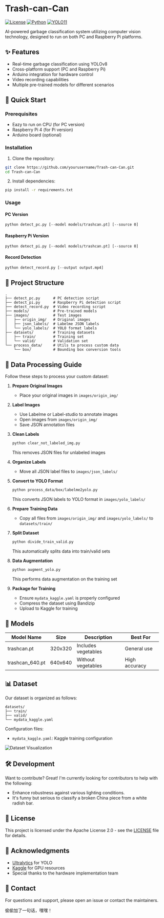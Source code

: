 # Trash-can-Can

[![License](https://img.shields.io/badge/License-Apache%202.0-blue.svg)](LICENSE)
[![Python](https://img.shields.io/badge/Python-3.7%2B-blue)](https://www.python.org/)
[![YOLO11](https://img.shields.io/badge/YOLO-11-green)](https://github.com/ultralytics/ultralytics)

AI-powered garbage classification system utilizing computer vision technology, designed to run on both PC and Raspberry Pi platforms.

## ✨ Features

- Real-time garbage classification using YOLOv8
- Cross-platform support (PC and Raspberry Pi)
- Arduino integration for hardware control
- Video recording capabilities
- Multiple pre-trained models for different scenarios

## 🚀 Quick Start

### Prerequisites

- Eazy to run on CPU (for PC version)
- Raspberry Pi 4 (for Pi version)
- Arduino board (optional)

### Installation

1. Clone the repository:
```bash
git clone https://github.com/yourusername/Trash-can-Can.git
cd Trash-can-Can
```

2. Install dependencies:
```bash
pip install -r requirements.txt
```

### Usage

#### PC Version
```bash
python detect_pc.py [--model models/trashcan.pt] [--source 0]
```

#### Raspberry Pi Version
```bash
python detect_pi.py [--model models/trashcan.pt] [--source 0]
```

#### Record Detection
```bash
python detect_record.py [--output output.mp4]
```

## 📁 Project Structure

```
.
├── detect_pc.py      # PC detection script
├── detect_pi.py      # Raspberry Pi detection script
├── detect_record.py  # Video recording script
├── models/           # Pre-trained models
├── images/           # Test images
│   ├── origin_img/   # Original images
│   ├── json_labels/  # Labelme JSON labels
│   └── yolo_labels/  # YOLO format labels
├── datasets/         # Training datasets
│   ├── train/        # Training set
│   └── valid/        # Validation set
└── process_data/     # Utils to process custom data
    └── box/          # Bounding box conversion tools
```

## 🎯 Data Processing Guide

Follow these steps to process your custom dataset:

1. **Prepare Original Images**
   - Place your original images in `images/origin_img/`

2. **Label Images**
   - Use Labelme or Label-studio to annotate images
   - Open images from `images/origin_img/`
   - Save JSON annotation files

3. **Clean Labels**
   ```bash
   python clear_not_labeled_img.py
   ```
   This removes JSON files for unlabeled images

4. **Organize Labels**
   - Move all JSON label files to `images/json_labels/`

5. **Convert to YOLO Format**
   ```bash
   python process_data/box/labelme2yolo.py
   ```
   This converts JSON labels to YOLO format in `images/yolo_labels/`

6. **Prepare Training Data**
   - Copy all files from `images/origin_img/` and `images/yolo_labels/` to `datasets/train/`

7. **Split Dataset**
   ```bash
   python divide_train_valid.py
   ```
   This automatically splits data into train/valid sets

8. **Data Augmentation**
   ```bash
   python augment_yolo.py
   ```
   This performs data augmentation on the training set

9. **Package for Training**
   - Ensure `mydata_kaggle.yaml` is properly configured
   - Compress the dataset using Bandizip
   - Upload to Kaggle for training

## 🤖 Models

| Model Name | Size | Description | Best For |
|------------|------|-------------|----------|
| trashcan.pt | 320x320 | Includes vegetables | General use |
| trashcan_640.pt | 640x640 | Without vegetables | High accuracy |


## 📊 Dataset

Our dataset is organized as follows:

```
datasets/
├── train/
├── valid/
└── mydata_kaggle.yaml
```

Configuration files:
- `mydata_kaggle.yaml`: Kaggle training configuration

![Dataset Visualization](assets/images/dataset_visualize.png)

## 🛠️ Development

Want to contribute? Great! I'm currently looking for contributors to help with the following:
- Enhance robustness against various lighting conditions.
- It's funny but serious to classify a broken China piece from a white radish bar.


## 📝 License

This project is licensed under the Apache License 2.0 - see the [LICENSE](LICENSE) file for details.

## 🙏 Acknowledgments

- [Ultralytics](https://github.com/ultralytics/ultralytics) for YOLO
- [Kaggle](https://www.kaggle.com) for GPU resources
- Special thanks to the hardware implementation team

## 📧 Contact

For questions and support, please open an issue or contact the maintainers.

偷偷加了一句话，嘿嘿！